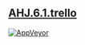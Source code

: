 [AHJ.6.1.trello](https://shustrila.github.io/)
--
[![AppVeyor](https://img.shields.io/appveyor/ci/shustrila/ahj-6-1-trello.svg?logo=appveyor&logoColor=white)](https://ci.appveyor.com/project/Shustrila/ahj-6-1-trello)
